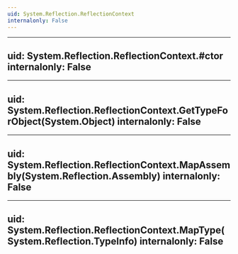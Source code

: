 ```yaml
---
uid: System.Reflection.ReflectionContext
internalonly: False
---
```


---
uid: System.Reflection.ReflectionContext.#ctor
internalonly: False
---

---
uid: System.Reflection.ReflectionContext.GetTypeForObject(System.Object)
internalonly: False
---

---
uid: System.Reflection.ReflectionContext.MapAssembly(System.Reflection.Assembly)
internalonly: False
---

---
uid: System.Reflection.ReflectionContext.MapType(System.Reflection.TypeInfo)
internalonly: False
---
